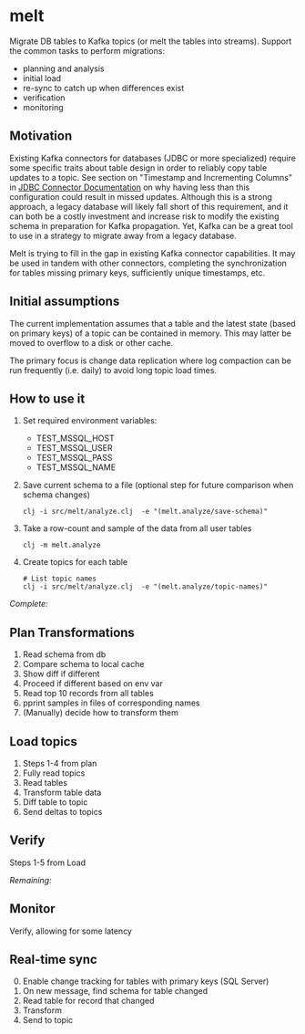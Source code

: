 # melt
Migrate DB tables to Kafka topics (or melt the tables into streams). Support the common tasks to perform migrations:
* planning and analysis
* initial load
* re-sync to catch up when differences exist
* verification
* monitoring


## Motivation

Existing Kafka connectors for databases (JDBC or more specialized) require some
specific traits about table design in order to reliably copy table updates to
a topic. See section on "Timestamp and Incrementing Columns" in [JDBC Connector
Documentation](https://docs.confluent.io/5.1.0/connect/kafka-connect-jdbc/source-connector/index.html)
on why having less than this configuration could result in missed updates.
Although this is a strong approach, a legacy database will likely fall short of
this requirement, and it can both be a costly investment and increase risk to
modify the existing schema in preparation for Kafka propagation. Yet, Kafka can
be a great tool to use in a strategy to migrate away from a legacy database.

Melt is trying to fill in the gap in existing Kafka connector capabilities. It
may be used in tandem with other connectors, completing the synchronization for
tables missing primary keys, sufficiently unique timestamps, etc.


## Initial assumptions

The current implementation assumes that a table and the latest state (based on
primary keys) of a topic can be contained in memory. This may latter be moved to
overflow to a disk or other cache.

The primary focus is change data replication where log compaction can be run
frequently (i.e. daily) to avoid long topic load times.


## How to use it
1. Set required environment variables:
   * TEST_MSSQL_HOST
   * TEST_MSSQL_USER
   * TEST_MSSQL_PASS
   * TEST_MSSQL_NAME

2. Save current schema to a file
   (optional step for future comparison when schema changes)
    ```
    clj -i src/melt/analyze.clj  -e "(melt.analyze/save-schema)"
    ```

3. Take a row-count and sample of the data from all user tables
    ```
    clj -m melt.analyze
    ```

4. Create topics for each table
   ```
   # List topic names
   clj -i src/melt/analyze.clj  -e "(melt.analyze/topic-names)"
   ```

*Complete:*

## Plan Transformations
1. Read schema from db
2. Compare schema to local cache
3. Show diff if different
4. Proceed if different based on env var
5. Read top 10 records from all tables
6. pprint samples in files of corresponding names
7. (Manually) decide how to transform them

## Load topics
1. Steps 1-4 from plan
2. Fully read topics
3. Read tables
4. Transform table data
5. Diff table to topic
6. Send deltas to topics

## Verify
Steps 1-5 from Load

*Remaining:*

## Monitor
Verify, allowing for some latency

## Real-time sync
0. Enable change tracking for tables with primary keys (SQL Server)
1. On new message, find schema for table changed
2. Read table for record that changed
3. Transform
4. Send to topic


